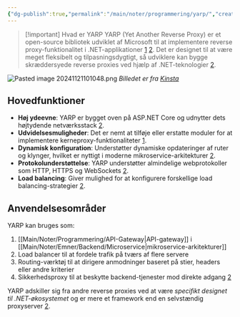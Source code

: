 ```yaml
---
{"dg-publish":true,"permalink":"/main/noter/programmering/yarp/","created":"2024-11-21T10:09:47.392+01:00"}
---
```


> [!important] Hvad er YARP
> YARP (Yet Another Reverse Proxy) er et open-source bibliotek udviklet af Microsoft til at implementere reverse proxy-funktionalitet i .NET-applikationer [1](https://www.partech.nl/en/publications/2022/03/what-is-yarp) [2](https://dev.to/hossien014/what-is-yarp-vs-nginx-4m59). Det er designet til at være meget fleksibelt og tilpasningsdygtigt, så udviklere kan bygge skræddersyede reverse proxies ved hjælp af .NET-teknologier [2](https://dev.to/hossien014/what-is-yarp-vs-nginx-4m59).

![Pasted image 20241121101048.png](/img/user/98_Images/Pasted%20image%2020241121101048.png)
*Billedet er fra [Kinsta](https://kinsta.com/blog/reverse-proxy/)*
## Hovedfunktioner

- **Høj ydeevne**: YARP er bygget oven på ASP.NET Core og udnytter dets højtydende netværksstack [2](https://dev.to/hossien014/what-is-yarp-vs-nginx-4m59).
- **Udvidelsesmuligheder**: Det er nemt at tilføje eller erstatte moduler for at implementere kerneproxy-funktionaliteter [1](https://www.partech.nl/en/publications/2022/03/what-is-yarp).
- **Dynamisk konfiguration**: Understøtter dynamiske opdateringer af ruter og klynger, hvilket er nyttigt i moderne mikroservice-arkitekturer [2](https://dev.to/hossien014/what-is-yarp-vs-nginx-4m59).
- **Protokolunderstøttelse**: YARP understøtter almindelige webprotokoller som HTTP, HTTPS og WebSockets [2](https://dev.to/hossien014/what-is-yarp-vs-nginx-4m59).
- **Load balancing**: Giver mulighed for at konfigurere forskellige load balancing-strategier [2](https://dev.to/hossien014/what-is-yarp-vs-nginx-4m59).

## Anvendelsesområder

YARP kan bruges som:

1. [[Main/Noter/Programmering/API-Gateway\|API-gateway]] i [[Main/Noter/Emner/Backend/Microservice\|mikroservice-arkitekturer]]
2. Load balancer til at fordele trafik på tværs af flere servere
3. Routing-værktøj til at dirigere anmodninger baseret på stier, headers eller andre kriterier
4. Sikkerhedsproxy til at beskytte backend-tjenester mod direkte adgang [2](https://dev.to/hossien014/what-is-yarp-vs-nginx-4m59)

YARP adskiller sig fra andre reverse proxies ved at være *specifikt designet til .NET-økosystemet* og er mere et framework end en selvstændig proxyserver [2](https://dev.to/hossien014/what-is-yarp-vs-nginx-4m59).